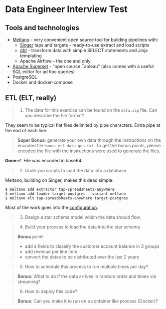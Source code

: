 # Data Engineer Interview Test

## Tools and technologies
- [Meltano](https://meltano.com/) - very convenient open source tool for building pipelines with:
  - [Singer](https://www.singer.io/) taps and targets - ready-to-use extract and load scripts
  - [dbt](https://www.getdbt.com/product/what-is-dbt/) - transform data with simple SELECT statements and Jinja templating
  - Apache Airflow - the one and only
- [Apache Superset](https://superset.apache.org/) - "open source Tableau" (also comes with a useful SQL editor for ad hoc queries)
- PostgreSQL
- Docker and docker-compose

## ETL (ELT, really)
>1. The data for this exercise can be found on the `data.zip` file. Can you describe the file format?

They seem to be typical flat files delimited by pipe characters. Extra pipe at the end of each line.

>**Super Bonus**: generate your own data through the instructions on the encoded file `bonus_etl_data_gen.txt`.
To get the bonus points, please encoded the file with the instructions were used to generate the files.

**Done ✅**. File was encoded in base64.

>2. Code you scripts to load the data into a database.

Meltano, building on Singer, makes this dead simple:
```
$ meltano add extractor tap-spreadsheets-anywhere
$ meltano add loader target-postgres --variant meltano
$ meltano elt tap-spreadsheets-anywhere target-postgres
```
Most of the work goes into the [configuration](https://github.com/mkdlt/dataengineer_test/blob/master/meltano/meltano.yml).

>3. Design a star schema model which the data should flow.

>4. Build your process to load the data into the star schema 

>**Bonus** point: 
>- add a fields to classify the customer account balance in 3 groups 
>- add revenue per line item 
>- convert the dates to be distributed over the last 2 years

>5. How to schedule this process to run multiple times per day?
 
>**Bonus**: What to do if the data arrives in random order and times via streaming?

>6. How to deploy this code?

>**Bonus**: Can you make it to run on a container like process (Docker)? 
